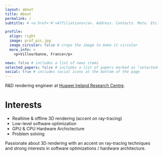 ```yaml
---
layout: about
title: About
permalink: /
subtitle: # <a href='#'>Affiliations</a>. Address. Contacts. Moto. Etc.

profile:
  align: right
  image: prof_pic.jpg
  image_circular: false # crops the image to make it circular
  more_info: >
    <p>Villeurbanne, France</p>

news: false # includes a list of news items
selected_papers: false # includes a list of papers marked as "selected={true}"
social: true # includes social icons at the bottom of the page
---
```


R&D rendering engineer at [Huawei Ireland Research Centre](https://huaweiireland.teamtailor.com/).

# Interests

- Realtime & offline 3D rendering (accent on ray-tracing)
- Low-level software optimization
- GPU & CPU Hardware Archictecture
- Problem solving

Passionate about 3D rendering with an accent on ray-tracing techniques and strong interests in software optimizations / hardware architecture.

